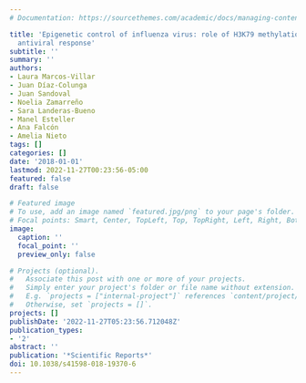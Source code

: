 ```yaml
---
# Documentation: https://sourcethemes.com/academic/docs/managing-content/

title: 'Epigenetic control of influenza virus: role of H3K79 methylation in interferon-induced
  antiviral response'
subtitle: ''
summary: ''
authors:
- Laura Marcos-Villar
- Juan Díaz-Colunga
- Juan Sandoval
- Noelia Zamarreño
- Sara Landeras-Bueno
- Manel Esteller
- Ana Falcón
- Amelia Nieto
tags: []
categories: []
date: '2018-01-01'
lastmod: 2022-11-27T00:23:56-05:00
featured: false
draft: false

# Featured image
# To use, add an image named `featured.jpg/png` to your page's folder.
# Focal points: Smart, Center, TopLeft, Top, TopRight, Left, Right, BottomLeft, Bottom, BottomRight.
image:
  caption: ''
  focal_point: ''
  preview_only: false

# Projects (optional).
#   Associate this post with one or more of your projects.
#   Simply enter your project's folder or file name without extension.
#   E.g. `projects = ["internal-project"]` references `content/project/deep-learning/index.md`.
#   Otherwise, set `projects = []`.
projects: []
publishDate: '2022-11-27T05:23:56.712048Z'
publication_types:
- '2'
abstract: ''
publication: '*Scientific Reports*'
doi: 10.1038/s41598-018-19370-6
---
```

